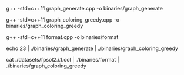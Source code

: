 g++ -std=c++11 graph_generate.cpp -o binaries/graph_generate

g++ -std=c++11 graph_coloring_greedy.cpp -o binaries/graph_coloring_greedy

g++ -std=c++11 format.cpp -o binaries/format

echo 23 | ./binaries/graph_generate | ./binaries/graph_coloring_greedy

cat ./datasets/fpsol2.i.1.col | ./binaries/format | ./binaries/graph_coloring_greedy
